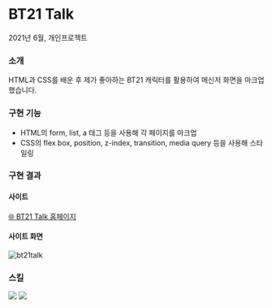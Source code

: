 # BT21 Talk
2021년 6월, 개인프로젝트

### 소개
HTML과 CSS를 배운 후 제가 좋아하는 BT21 캐릭터를 활용하여 메신저 화면을 마크업했습니다.

### 구현 기능
- HTML의 form, list, a 태그 등을 사용해 각 페이지를 마크업
- CSS의 flex box, position, z-index, transition, media query 등을 사용해 스타일링

### 구현 결과
#### 사이트
[🌐 BT21 Talk 홈페이지](https://summereuna.github.io/bt21talk/)
#### 사이트 화면
![bt21talk](https://user-images.githubusercontent.com/58466648/154664384-3452a351-8333-43af-b9f8-94de27003327.gif)

### 스킬
<div style="display:block;">
<img src="https://img.shields.io/badge/HTML-E34F26?style=flat-square&logo=HTML&logoColor=white"/>
<img src="https://img.shields.io/badge/CSS-1572B6?style=flat-square&logo=CSS&logoColor=white"/>
</div>
